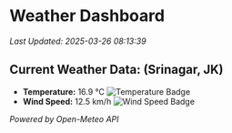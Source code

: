 
# Weather Dashboard

_Last Updated: 2025-03-26 08:13:39_

## Current Weather Data: (Srinagar, JK)
- **Temperature:** 16.9 °C ![Temperature Badge](https://img.shields.io/badge/Temperature-Low%20Temp-blue)
- **Wind Speed:** 12.5 km/h ![Wind Speed Badge](https://img.shields.io/badge/Wind%20Speed-Light%20Wind-blue)

*Powered by Open-Meteo API*
